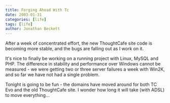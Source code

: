 ```yaml
---
title: Forging Ahead With Tc
date: 2003-01-31
categories: [life]
tags: [life]
author: Jonathan Beckett
---
```


After a week of concentrated effort, the new ThoughtCafe site code is becoming more stable, and the bugs are falling out as I work on it.

It's nice to finally be working on a running project with Linux, MySQL and PHP. The difference in stability and performance over Windows cannot be measured - we were getting two or three server failures a week with Win2K, and so far we have not had a single problem.

Tonight is going to be fun - the domains have moved around for both TC Evo and the old ThoughtCafe site. I wonder how long it will take (with ADSL) to move everything...